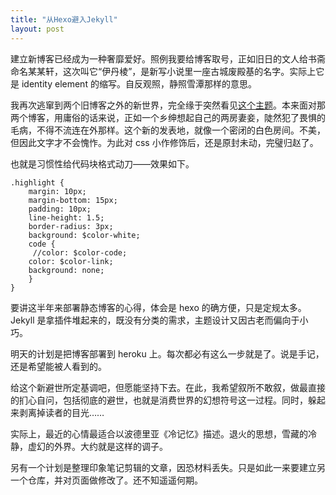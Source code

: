 ```yaml
---
title: "从Hexo避入Jekyll"
layout: post
---
```

建立新博客已经成为一种奢靡爱好。照例我要给博客取号，正如旧日的文人给书斋命名某某轩，这次叫它“伊丹棱”，是新写小说里一座古城废殿基的名字。实际上它是 identity element 的缩写。自反观照，静照雪潭那样的意思。

我再次逃窜到两个旧博客之外的新世界，完全缘于突然看见[这个主题](https://github.com/getmicah/blog)。本来面对那两个博客，用庸俗的话来说，正如一个乡绅想起自己的两房妻妾，陡然犯了畏惧的毛病，不得不流连在外那样。这个新的发表地，就像一个密闭的白色房间。不美，但因此文字才不会愧怍。为此对 css 小作修饰后，还是原封未动，完璧归赵了。

也就是习惯性给代码块格式动刀——效果如下。

```
.highlight {
	margin: 10px;
	margin-bottom: 15px;
	padding: 10px;
	line-height: 1.5;
	border-radius: 3px;
	background: $color-white;
	code {
	 //color: $color-code;
    color: $color-link;
    background: none;
	}
}

```
要讲这半年来部署静态博客的心得，体会是 hexo 的确方便，只是定规太多。Jekyll 是拿插件堆起来的，既没有分类的需求，主题设计又因古老而偏向于小巧。

明天的计划是把博客部署到 heroku 上。每次都必有这么一步就是了。说是手记，还是希望能被人看到的。

给这个新避世所定基调吧，但愿能坚持下去。在此，我希望叙所不敢叙，做最直接的扪心自问，包括彻底的避世，也就是消费世界的幻想符号这一过程。同时，躲起来剥离掉读者的目光……

实际上，最近的心情最适合以波德里亚《冷记忆》描述。退火的思想，雪藏的冷静，虚幻的外界。大约就是这样的调子。

另有一个计划是整理印象笔记剪辑的文章，因恐材料丢失。只是如此一来要建立另一个仓库，并对页面做修改了。还不知遥遥何期。


